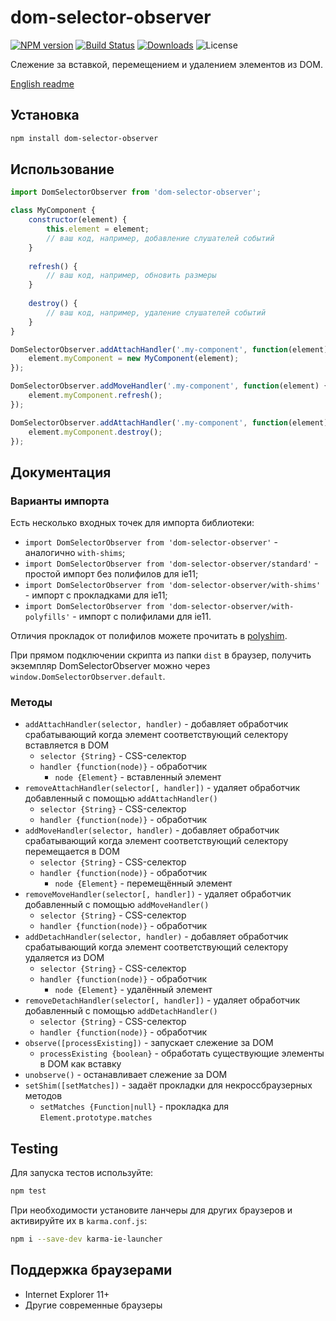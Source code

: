 # dom-selector-observer

[![NPM version](http://img.shields.io/npm/v/dom-selector-observer.svg?style=flat)](https://www.npmjs.org/package/dom-selector-observer)
[![Build Status](https://img.shields.io/travis/paulzi/dom-selector-observer/master.svg)](https://travis-ci.org/paulzi/dom-selector-observer)
[![Downloads](https://img.shields.io/npm/dt/dom-selector-observer.svg)](https://www.npmjs.org/package/dom-selector-observer)
![License](https://img.shields.io/npm/l/dom-selector-observer.svg)

Слежение за вставкой, перемещением и удалением элементов из DOM.

[English readme](https://github.com/paulzi/context-selector/)

## Установка

```sh
npm install dom-selector-observer
```

## Использование

```javascript
import DomSelectorObserver from 'dom-selector-observer';

class MyComponent {
    constructor(element) {
        this.element = element;
        // ваш код, например, добавление слушателей событий
    }
    
    refresh() {
        // ваш код, например, обновить размеры
    }
    
    destroy() {
        // ваш код, например, удаление слушателей событий
    }
}

DomSelectorObserver.addAttachHandler('.my-component', function(element) {
    element.myComponent = new MyComponent(element);
});

DomSelectorObserver.addMoveHandler('.my-component', function(element) {
    element.myComponent.refresh();
});

DomSelectorObserver.addAttachHandler('.my-component', function(element) {
    element.myComponent.destroy();
});
```

## Документация

### Варианты импорта

Есть несколько входных точек для импорта библиотеки:

- `import DomSelectorObserver from 'dom-selector-observer'` - аналогично `with-shims`;
- `import DomSelectorObserver from 'dom-selector-observer/standard'` - простой импорт без полифилов для ie11;
- `import DomSelectorObserver from 'dom-selector-observer/with-shims'` - импорт с прокладками для ie11;
- `import DomSelectorObserver from 'dom-selector-observer/with-polyfills'` - импорт с полифилами для ie11.

Отличия прокладок от полифилов можете прочитать в [polyshim](https://github.com/paulzi/polyshim/).

При прямом подключении скрипта из папки `dist` в браузер, получить экземпляр DomSelectorObserver можно через `window.DomSelectorObserver.default`.

### Методы

- `addAttachHandler(selector, handler)` - добавляет обработчик срабатывающий когда элемент соответствующий селектору вставляется в DOM
    - `selector {String}` - CSS-селектор
    - `handler {function(node)}` - обработчик
        - `node {Element}` - вставленный элемент
- `removeAttachHandler(selector[, handler])` - удаляет обработчик добавленный с помощью `addAttachHandler()`
    - `selector {String}` - CSS-селектор
    - `handler {function(node)}` - обработчик
- `addMoveHandler(selector, handler)` - добавляет обработчик срабатывающий когда элемент соответствующий селектору перемещается в DOM
    - `selector {String}` - CSS-селектор
    - `handler {function(node)}` - обработчик
        - `node {Element}` - перемещённый элемент
- `removeMoveHandler(selector[, handler])` - удаляет обработчик добавленный с помощью `addMoveHandler()`
    - `selector {String}` - CSS-селектор
    - `handler {function(node)}` - обработчик
- `addDetachHandler(selector, handler)` - добавляет обработчик срабатывающий когда элемент соответствующий селектору удаляется из DOM
    - `selector {String}` - CSS-селектор
    - `handler {function(node)}` - обработчик
        - `node {Element}` - удалённый элемент
- `removeDetachHandler(selector[, handler])` - удаляет обработчик добавленный с помощью `addDetachHandler()`
    - `selector {String}` - CSS-селектор
    - `handler {function(node)}` - обработчик
- `observe([processExisting])` - запускает слежение за DOM
    - `processExisting {boolean}` - обработать существующие элементы в DOM как вставку
- `unobserve()` - останавливает слежение за DOM
- `setShim([setMatches])` - задаёт прокладки для некроссбраузерных методов
    - `setMatches {Function|null}` - прокладка для `Element.prototype.matches`

## Testing

Для запуска тестов используйте:

```sh
npm test
```

При необходимости установите ланчеры для других браузеров и активируйте их в `karma.conf.js`:

```sh
npm i --save-dev karma-ie-launcher
```

## Поддержка браузерами

- Internet Explorer 11+
- Другие современные браузеры
